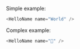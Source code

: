 Simple example:

```js
<HelloName name="World" />
```

Complex example:

```js
<HelloName name="🍕" />
```